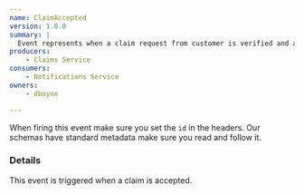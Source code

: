 ```yaml
---
name: ClaimAccepted
version: 1.0.0
summary: |
  Event represents when a claim request from customer is verified and accepted for further processing.
producers:
    - Claims Service
consumers:
    - Notifications Service
owners:
    - dboyne

---
```


<Admonition>When firing this event make sure you set the `id` in the headers. Our schemas have standard metadata make sure you read and follow it.</Admonition> 

### Details

This event is triggered when a claim is accepted. 

<NodeGraph title="Consumer / Producer Diagram" />

<Schema />